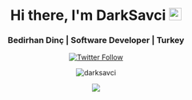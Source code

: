 <div align="center">
<h1>Hi there, I'm DarkSavci <img src="https://media.giphy.com/media/hvRJCLFzcasrR4ia7z/giphy.gif" width="25px" /></h1>
<div align="center">
<h3>Bedirhan Din&ccedil; | Software Developer | Turkey </h3>
</div>
<p align="center"><a href="https://twitter.com/darksavci"><img src="https://img.shields.io/twitter/follow/darksavci?style=for-the-badge&amp;color=09f&amp;labelColor=black&amp;logo=twitter&amp;label=@darksavci" alt="Twitter Follow" /></a> </p>
<p align="center"><!--  --></p>
  
<p align="center"><img src="https://github-readme-stats.vercel.app/api/top-langs?username=darksavci&show_icons=true&locale=en&layout=compact&theme=radical" alt="darksavci" /></p>
  
<p align="center"><a href="https://github.com/anuraghazra/github-readme-stats"> <img src="https://github-readme-stats.vercel.app/api?username=darksavci&amp;&amp;show_icons=true&amp;theme=radical" /> </a></p>
